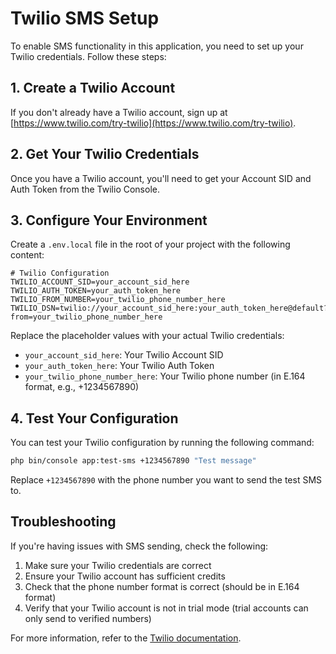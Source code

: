 # Twilio SMS Setup

To enable SMS functionality in this application, you need to set up your Twilio credentials. Follow these steps:

## 1. Create a Twilio Account

If you don't already have a Twilio account, sign up at [https://www.twilio.com/try-twilio](https://www.twilio.com/try-twilio).

## 2. Get Your Twilio Credentials

Once you have a Twilio account, you'll need to get your Account SID and Auth Token from the Twilio Console.

## 3. Configure Your Environment

Create a `.env.local` file in the root of your project with the following content:

```
# Twilio Configuration
TWILIO_ACCOUNT_SID=your_account_sid_here
TWILIO_AUTH_TOKEN=your_auth_token_here
TWILIO_FROM_NUMBER=your_twilio_phone_number_here
TWILIO_DSN=twilio://your_account_sid_here:your_auth_token_here@default?from=your_twilio_phone_number_here
```

Replace the placeholder values with your actual Twilio credentials:
- `your_account_sid_here`: Your Twilio Account SID
- `your_auth_token_here`: Your Twilio Auth Token
- `your_twilio_phone_number_here`: Your Twilio phone number (in E.164 format, e.g., +1234567890)

## 4. Test Your Configuration

You can test your Twilio configuration by running the following command:

```bash
php bin/console app:test-sms +1234567890 "Test message"
```

Replace `+1234567890` with the phone number you want to send the test SMS to.

## Troubleshooting

If you're having issues with SMS sending, check the following:

1. Make sure your Twilio credentials are correct
2. Ensure your Twilio account has sufficient credits
3. Check that the phone number format is correct (should be in E.164 format)
4. Verify that your Twilio account is not in trial mode (trial accounts can only send to verified numbers)

For more information, refer to the [Twilio documentation](https://www.twilio.com/docs). 